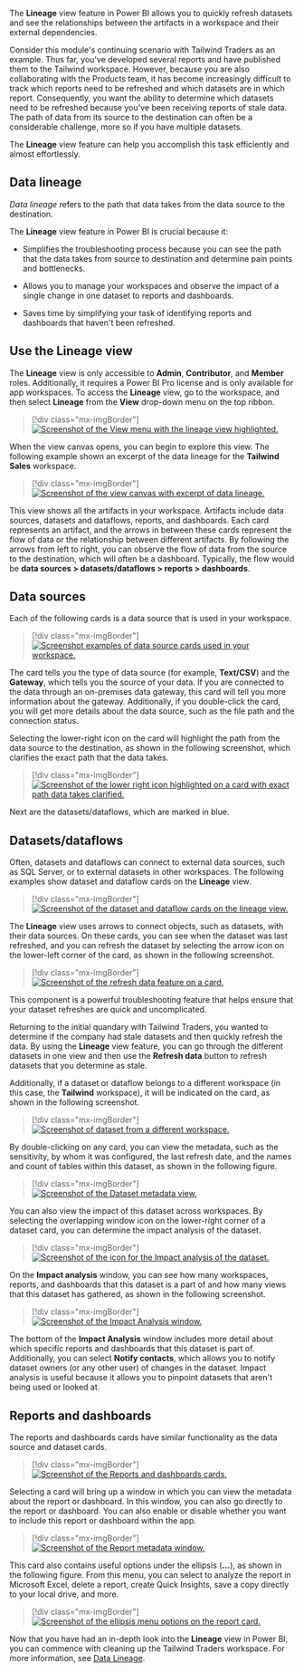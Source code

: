 The **Lineage** view feature in Power BI allows you to quickly refresh datasets and see the relationships between the artifacts in a workspace and their external dependencies. 

Consider this module's continuing scenario with Tailwind Traders as an example. Thus far, you've developed several reports and have published them to the Tailwind workspace. However, because you are also collaborating with the Products team, it has become increasingly difficult to track which reports need to be refreshed and which datasets are in which report. Consequently, you want the ability to determine which datasets need to be refreshed because you've been receiving reports of stale data. The path of data from its source to the destination can often be a considerable challenge, more so if you have multiple datasets. 

The **Lineage** view feature can help you accomplish this task efficiently and almost effortlessly.


## Data lineage 

*Data lineage* refers to the path that data takes from the data source to the destination.

The **Lineage** view feature in Power BI is crucial because it:

-   Simplifies the troubleshooting process because you can see the path that the data takes from source to destination and determine pain points and bottlenecks.

-   Allows you to manage your workspaces and observe the impact of a single change in one dataset to reports and dashboards.

-   Saves time by simplifying your task of identifying reports and dashboards that haven't been refreshed.


## Use the Lineage view

The **Lineage** view is only accessible to **Admin**, **Contributor**, and **Member** roles. Additionally, it requires a Power BI Pro license and is only available for app workspaces. To access the **Lineage** view, go to the workspace, and then select **Lineage** from the **View** drop-down menu on the top ribbon.

> [!div class="mx-imgBorder"]
> [![Screenshot of the View menu with the lineage view highlighted.](../media/05-opening-lineage-view-ssm.png)](../media/05-opening-lineage-view-ssm.png#lightbox)

When the view canvas opens, you can begin to explore this view. The following example shown an excerpt of the data lineage for the **Tailwind Sales** workspace.

> [!div class="mx-imgBorder"]
> [![Screenshot of the view canvas with excerpt of data lineage.](../media/05-excerpt-lineage-ssm.png)](../media/05-excerpt-lineage-ssm.png#lightbox)

This view shows all the artifacts in your workspace. Artifacts include data sources, datasets and dataflows, reports, and dashboards. Each card represents an artifact, and the arrows in between these cards represent the flow of data or the relationship between different artifacts. By following the arrows from left to right, you can observe the flow of data from the source to the destination, which will often be a dashboard. Typically, the flow would be **data sources > datasets/dataflows > reports > dashboards**. 


## Data sources

Each of the following cards is a data source that is used in your workspace.

> [!div class="mx-imgBorder"]
> [![Screenshot examples of data source cards used in your workspace.](../media/05-datasets-dataflows-lineage-view-3-ss.png)](../media/05-datasets-dataflows-lineage-view-3-ss.png#lightbox)

The card tells you the type of data source (for example, **Text/CSV**) and the **Gateway**, which tells you the source of your data. If you are connected to the data through an on-premises data gateway, this card will tell you more information about the gateway. Additionally, if you double-click the card, you will get more details about the data source, such as the file path and the connection status. 

Selecting the lower-right icon on the card will highlight the path from the data source to the destination, as shown in the following screenshot, which clarifies the exact path that the data takes.

> [!div class="mx-imgBorder"]
> [![Screenshot of the lower right icon highlighted on a card with exact path data takes clarified.](../media/05-card-icon-detail-ssm.png)](../media/05-card-icon-detail-ssm.png#lightbox)

Next are the datasets/dataflows, which are marked in blue.

## Datasets/dataflows

Often, datasets and dataflows can connect to external data sources, such as SQL Server, or to external datasets in other workspaces. The following examples show dataset and dataflow cards on the **Lineage** view.

> [!div class="mx-imgBorder"]
> [![Screenshot of the dataset and dataflow cards on the lineage view.](../media/05-dataset-from-different-workspace-4-ssm.png)](../media/05-dataset-from-different-workspace-4-ssm.png#lightbox)

The **Lineage** view uses arrows to connect objects, such as datasets, with their data sources. On these cards, you can see when the dataset was last refreshed, and you can refresh the dataset by selecting the arrow icon on the lower-left corner of the card, as shown in the following screenshot.

> [!div class="mx-imgBorder"]
> [![Screenshot of the refresh data feature on a card.](../media/05-opening-lineage-view-1-ssm.png)](../media/05-opening-lineage-view-1-ssm.png#lightbox)

This component is a powerful troubleshooting feature that helps ensure that your dataset refreshes are quick and uncomplicated. 

Returning to the initial quandary with Tailwind Traders, you wanted to determine if the company had stale datasets and then quickly refresh the data. By using the **Lineage** view feature, you can go through the different datasets in one view and then use the **Refresh data** button to refresh datasets that you determine as stale.

Additionally, if a dataset or dataflow belongs to a different workspace (in this case, the **Tailwind** workspace), it will be indicated on the card, as shown in the following screenshot.

> [!div class="mx-imgBorder"]
> [![Screenshot of dataset from a different workspace.](../media/05-card-metadata-4-ssm.png)](../media/05-card-metadata-4-ssm.png#lightbox)

By double-clicking on any card, you can view the metadata, such as the sensitivity, by whom it was configured, the last refresh date, and the names and count of tables within this dataset, as shown in the following figure.

> [!div class="mx-imgBorder"]
> [![Screenshot of the Dataset metadata view.](../media/05-card-icon-detail-2-ssm.png)](../media/05-card-icon-detail-2-ssm.png#lightbox)

You can also view the impact of this dataset across workspaces. By selecting the overlapping window icon on the lower-right corner of a dataset card, you can determine the impact analysis of the dataset.

> [!div class="mx-imgBorder"]
> [![Screenshot of the icon for the Impact analysis of the dataset.](../media/05-impact-analysis-icon-5-ssm.png)](../media/05-impact-analysis-icon-5-ssm.png#lightbox)

On the **Impact analysis** window, you can see how many workspaces, reports, and dashboards that this dataset is a part of and how many views that this dataset has gathered, as shown in the following screenshot.

> [!div class="mx-imgBorder"]
> [![Screenshot of the Impact Analysis window.](../media/05-excerpt-lineage-2-ssm.png)](../media/05-excerpt-lineage-2-ssm.png#lightbox)

The bottom of the **Impact Analysis** window includes more detail about which specific reports and dashboards that this dataset is part of. Additionally, you can select **Notify contacts**, which allows you to notify dataset owners (or any other user) of changes in the dataset. Impact analysis is useful because it allows you to pinpoint datasets that aren't being used or looked at.

## Reports and dashboards 

The reports and dashboards cards have similar functionality as the data source and dataset cards.

> [!div class="mx-imgBorder"]
> [![Screenshot of the Reports and dashboards cards.](../media/05-report-metadata-7-ssm.png)](../media/05-report-metadata-7-ssm.png#lightbox)

Selecting a card will bring up a window in which you can view the metadata about the report or dashboard. In this window, you can also go directly to the report or dashboard. You can also enable or disable whether you want to include this report or dashboard within the app.

> [!div class="mx-imgBorder"]
> [![Screenshot of the Report metadata window.](../media/05-refresh-feature-card-8-ssm.png)](../media/05-refresh-feature-card-8-ssm.png#lightbox)

This card also contains useful options under the ellipsis (**...**), as shown in the following figure. From this menu, you can select to analyze the report in Microsoft Excel, delete a report, create Quick Insights, save a copy directly to your local drive, and more.

> [!div class="mx-imgBorder"]
> [![Screenshot of the ellipsis menu options on the report card.](../media/05-ellipsis-on-report-card-ss.png)](../media/05-ellipsis-on-report-card-ss.png#lightbox)

Now that you have had an in-depth look into the **Lineage** view in Power BI, you can commence with cleaning up the Tailwind Traders workspace. For more information, see [Data Lineage](https://docs.microsoft.com/power-bi/collaborate-share/service-data-lineage/?azure-portal=true).